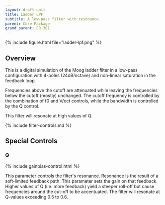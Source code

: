 ```yaml
---
layout: draft-unit
title: Ladder LPF
subtitle: A low-pass filter with resonance.
parent: Core Package
grand_parent: ER-301
---
```


{% include figure.html 
file="ladder-lpf.png"
%}

## Overview
This is a digital simulation of the Moog ladder filter in a low-pass configuration with 4-poles (24dB/octave) and non-linear saturation in the feedback loop.  

Frequencies above the cutoff are attenuated while leaving the frequencies below the cutoff (mostly) unchanged.  The cutoff frequency is controlled by the combination of f0 and V/oct controls, while the bandwidth is controlled by the Q control.

This filter will resonate at high values of Q.

{% include filter-controls.md %}

## Special Controls

### Q
{% include gainbias-control.html %}

This parameter controls the filter's resonance. Resonance is the result of a soft-limited feedback path. This parameter sets the gain on that feedback. Higher values of Q (i.e. more feedback) yield a steeper roll-off but cause frequencies around the cut-off to be accentuated.  The filter will resonate at Q-values exceeding 0.5 to 0.6.